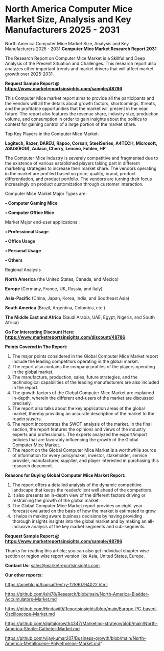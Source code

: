 # North America Computer Mice Market Size, Analysis and Key Manufacturers 2025 - 2031
 North America Computer Mice Market Size, Analysis and Key Manufacturers 2025 - 2031
<strong>Computer Mice Market Research Report 2031</strong>

The Research Report on Computer Mice Market is a Skillful and Deep Analysis of the Present Situation and Challenges. This research report also analyzes other important trends and market drivers that will affect market growth over 2025-2031.

<strong>Request Sample Report @ <a href=https://www.marketreportsinsights.com/sample/48786>https://www.marketreportsinsights.com/sample/48786</a></strong>

This Computer Mice market report aims to provide all the participants and the vendors will all the details about growth factors, shortcomings, threats, and the profitable opportunities that the market will present in the near future. The report also features the revenue share, industry size, production volume, and consumption in order to gain insights about the politics to contest for gaining control of a large portion of the market share.

Top Key Players in the Computer Mice Market:

<strong>Logitech, Razer, DAREU, Rapoo, Corsair, SteelSeries, A4TECH, Microsoft, ASUS(ROG), Aulacn, Cherry, Lenovo, Fuhlen, HP</strong>

The Computer Mice Industry is severely competitive and fragmented due to the existence of various established players taking part in different marketing strategies to increase their market share. The vendors operating in the market are profiled based on price, quality, brand, product differentiation, and product portfolio. The vendors are turning their focus increasingly on product customization through customer interaction.

Computer Mice Market Major Types are:

<strong>•  Computer Gaming Mice

•  Computer Office Mice</strong>

Market Major end-user applications :

<strong>•  Professional Usage

•  Office Usage

•  Personal Usage

•  Others</strong>

Regional Analysis

</u><strong><b>North America</b></strong> (the United States, Canada, and Mexico)

<strong><b>Europe </b></strong>(Germany, France, UK, Russia, and Italy)

<strong><b>Asia-Pacific</b></strong> (China, Japan, Korea, India, and Southeast Asia)

<strong><b>South America</b></strong> (Brazil, Argentina, Colombia, etc.)

<strong><b>The Middle East and Africa</b></strong> (Saudi Arabia, UAE, Egypt, Nigeria, and South Africa)

<strong>Go For Interesting Discount Here: <a href=https://www.marketreportsinsights.com/discount/48786>https://www.marketreportsinsights.com/discount/48786</a></strong>

<strong>Points Covered in The Report:</strong>
<ol>
  <li>The major points considered in the Global Computer Mice Market report include the leading competitors operating in the global market.</li>
  <li>The report also contains the company profiles of the players operating in the global market.</li>
  <li>The manufacture, production, sales, future strategies, and the technological capabilities of the leading manufacturers are also included in the report.</li>
  <li>The growth factors of the Global Computer Mice Market are explained in-depth, wherein the different end-users of the market are discussed precisely.</li>
  <li>The report also talks about the key application areas of the global market, thereby providing an accurate description of the market to the readers/users.</li>
  <li>The report incorporates the SWOT analysis of the market. In the final section, the report features the opinions and views of the industry experts and professionals. The experts analyzed the export/import policies that are favorably influencing the growth of the Global Computer Mice Market.</li>
  <li>The report on the Global Computer Mice Market is a worthwhile source of information for every policymaker, investor, stakeholder, service provider, manufacturer, supplier, and player interested in purchasing this research document.</li>
</ol>
<strong>Reasons for Buying Global Computer Mice Market Report:</strong>

<ol>
  <li>The report offers a detailed analysis of the dynamic competitive landscape that keeps the reader/client well ahead of the competitors.</li>
  <li>It also presents an in-depth view of the different factors driving or restraining the growth of the global market.</li>
  <li>The Global Computer Mice Market report provides an eight-year forecast evaluated on the basis of how the market is estimated to grow.</li>
  <li>It helps in making aware business decisions by having providing thorough insights insights into the global market and by making an all-inclusive analysis of the key market segments and sub-segments.</li>
</ol>
<strong>Request Sample Report @ <a href=https://www.marketreportsinsights.com/sample/48786>https://www.marketreportsinsights.com/sample/48786</a></strong>


Thanks for reading this article; you can also get individual chapter wise section or region wise report version like Asia, United States, Europe.

<strong>Contact Us:</strong>
sales@marketreportsinsights.com

<strong>Our other reports:</strong>

<a href=https://ameblo.jp/haqsaif/entry-12890794022.html>https://ameblo.jp/haqsaif/entry-12890794022.html</a>

<a href=https://github.com/Ishi78/Research/blob/main/North-America-Bladder-Accumulators-Market.md>https://github.com/Ishi78/Research/blob/main/North-America-Bladder-Accumulators-Market.md</a>

<a href=https://github.com/Hindavii9/Reportsinsights/blob/main/Europe-PC-based-Oscilloscope-Market.md>https://github.com/Hindavii9/Reportsinsights/blob/main/Europe-PC-based-Oscilloscope-Market.md</a>

<a href=https://github.com/digitalgrowth4347/Marketing-strategy/blob/main/North-America-Sterile-Catheter-Market.md>https://github.com/digitalgrowth4347/Marketing-strategy/blob/main/North-America-Sterile-Catheter-Market.md</a>

<a href=https://github.com/vijaykumar207/Business-growth/blob/main/North-America-Metallocene-Polyethylene-Market.md>https://github.com/vijaykumar207/Business-growth/blob/main/North-America-Metallocene-Polyethylene-Market.md</a>"
